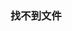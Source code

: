 <!--
 * @Description: 自定义404页面
 * @Author: mzr
 * @Date: 2022-05-07 09:31:46
 * @LastEditTime: 2022-05-07 09:32:09
 * @LastEditors: mzr
-->

### 找不到文件
